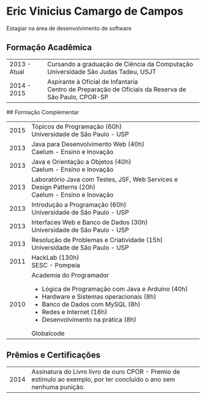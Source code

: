 # Eric Vinicius Camargo de Campos
Estagiar na área de desenvolvimento de software

## Formação Acadêmica

<table>
    <tr>
        <td> 2013 - Atual </td>
        <td> 
            Cursando a graduação de Ciência da Computação <br /> 
            Universidade São Judas Tadeu, USJT <br />
        </td>
    </tr>
    <tr>
        <td> 2014 - 2015 </td>
        <td>
	        Aspirante à Oficial de Infantaria <br />
            Centro de Preparação de Oficiais da Reserva de São Paulo, CPOR-SP
        </td>
    </tr>
</table>
## Formação Complementar
<table>
    <tr>
        <td> 2015 </td>
        <td> 
            Tópicos de Programação (60h) <br />
            Universidade de São Paulo - USP
        </td>
    </tr>
    <tr>
        <td> 2013 </td>
        <td> 
            Java para Desenvolvimento Web (40h)<br />
            Caelum - Ensino e Inovação
        </td>
    </tr>
    <tr>
        <td> 2013 </td>
        <td> 
            Java e Orientação a Objetos (40h)<br />
            Caelum - Ensino e Inovação
        </td>
    </tr>
    <tr>
        <td> 2013 </td>
        <td> 
            Laboratório Java com Testes, JSF, Web Services e Design Patterns (20h)<br />
            Caelum - Ensino e Inovação
        </td>
    </tr>
    <tr>
        <td> 2013 </td>
        <td> 
            Introdução a Programação (60h)<br />
            Universidade de São Paulo - USP
        </td>
    </tr>
    <tr>
        <td> 2013 </td>
        <td> 
            Interfaces Web e Banco de Dados (30h)<br />
            Universidade de São Paulo - USP
        </td>
    </tr>
    <tr>
        <td> 2013 </td>
        <td> 
            Resolução de Problemas e Criatividade (15h)<br />
            Universidade de São Paulo - USP
        </td>
    </tr>
    <tr>
        <td> 2011 </td>
        <td> 
           HackLab (130h)<br />
            SESC - Pompeia
        </td>
    </tr>
    <tr>
        <td> 2010 </td>
        <td>
            Academia do Programador
            <ul>
                <li> Lógica de Programação com Java e Arduino (40h)</li>
		        <li> Hardware e Sistemas operacionais (8h)</li>
		        <li> Banco de Dados com MySQL (8h)</li>
		        <li> Redes e Internet (16h)</li>
		        <li> Desenvolvimento na prática (8h)</li>
            </ul>
            Globalcode
        </td>
    </tr>
</table>

## Prêmios e Certificações

<table>
    <tr>
        <td> 2014 </td>
        <td> Assinatura do Livro livro de ouro CPOR - Premio de estimulo ao exemplo, por ter concluído o ano sem nenhuma punição. </td>
    </tr>
</table>
